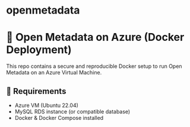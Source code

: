 # openmetadata

# 🚀 Open Metadata on Azure (Docker Deployment)

This repo contains a secure and reproducible Docker setup to run Open Metadata on an Azure Virtual Machine.

## 🧱 Requirements

- Azure VM (Ubuntu 22.04)
- MySQL RDS instance (or compatible database)
- Docker & Docker Compose installed
